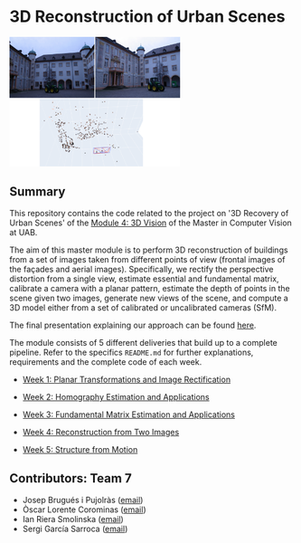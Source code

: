 # 3D Reconstruction of Urban Scenes

<img src="3D_reconstruction_urban_scenes.png" width=60%>

## Summary
This repository contains the code related to the project on '3D Recovery of Urban Scenes' of the [Module 4: 3D Vision](https://pagines.uab.cat/mcv/content/m4-3d-vision) of the Master in Computer Vision at UAB. 

The aim of this master module is to perform 3D reconstruction of buildings from a set of images taken from different points of view (frontal images of the façades and aerial images). Specifically, we rectify the perspective distortion from a single view, estimate essential and fundamental matrix, calibrate a camera with a planar pattern, estimate the depth of points in the scene given two images, generate new views of the scene, and compute a 3D model either from a set of calibrated or uncalibrated cameras (SfM).

The final presentation explaining our approach can be found [here](https://github.com/oscarlorente/3D-Reconstruction-of-Urban-Scenes/blob/main/M4_Final_Presentation_Team7.pdf).

The module consists of 5 different deliveries that build up to a complete pipeline. Refer to the specifics `README.md` for further explanations, requirements and the complete code of each week.
 
* [Week 1: Planar Transformations and Image Rectification](https://github.com/oscarlorente/3D-Reconstruction-of-Urban-Scenes/tree/main/lab1)

* [Week 2: Homography Estimation and Applications](https://github.com/oscarlorente/3D-Reconstruction-of-Urban-Scenes/tree/main/lab2)

* [Week 3: Fundamental Matrix Estimation and Applications](https://github.com/oscarlorente/3D-Reconstruction-of-Urban-Scenes/tree/main/lab3)

* [Week 4: Reconstruction from Two Images](https://github.com/oscarlorente/3D-Reconstruction-of-Urban-Scenes/tree/main/lab4)

* [Week 5: Structure from Motion](https://github.com/oscarlorente/3D-Reconstruction-of-Urban-Scenes/tree/main/lab5)

## Contributors: Team 7
- Josep Brugués i Pujolràs ([email](mailto:josep.brugues@e-campus.uab.cat))
- Òscar Lorente Corominas ([email](mailto:oscar.lorentec@e-campus.uab.cat))
- Ian Riera Smolinska ([email](mailto:ianpau.riera@e-campus.uab.cat))
- Sergi García Sarroca ([email](mailto:sergi.garciasa@e-campus.uab.cat))
